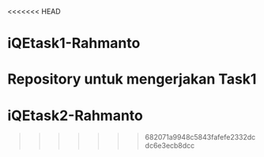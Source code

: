 <<<<<<< HEAD
# iQEtask1-Rahmanto
Repository untuk mengerjakan Task1
=======
# iQEtask2-Rahmanto
>>>>>>> 682071a9948c5843fafefe2332dcdc6e3ecb8dcc
